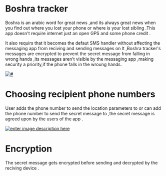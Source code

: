 # Boshra tracker

Boshra is an arabic word for great news ,and its always great news when you find out where you lost your phone or where is your lost sibling .This app doesn't require internet just an open GPS and some phone credit .

It also requirs that it becomes the defaut SMS handler without affecting the messaging app from reciving and sending messages on lt ,Boshra tracker's messages are encrypted to prevent the secret message from falling in wrong hands ,its messages aren't visible by the messaging app ,making security a priority,if the phone falls in the wroung hands.


[![#][1]][1]

# Choosing recipient phone numbers

User adds the phone number to send the location parameters to or can add the phone number to send the secret message to ,the secret message is agreed upon by the users of the app .

[![enter image description here][2]][2]


  [1]: https://i.stack.imgur.com/5eiWS.png
  [2]: https://i.stack.imgur.com/Ldavh.png


# Encryption 
The secret message gets encrypted before sending and decrypted by the reciving device . 
